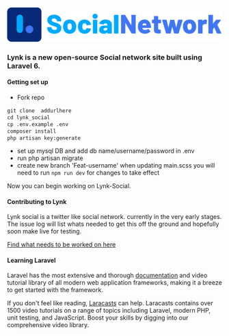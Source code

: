 ![Alt text](public/assets/img/lynk_logo_trans.png?raw=true "Lynk Logo")

### Lynk is a new open-source Social network site built using Laravel 6.

#### Getting set up

* Fork repo

```shell
git clone  addurlhere
cd lynk_social
cp .env.example .env
composer install
php artisan key:generate
```

* set up mysql DB and add db name/username/password in .env
* run php artisan migrate
* create new branch 'Feat-username'
when updating main.scss you will need to run ``npm run dev`` for changes to take effect

Now you can begin working on Lynk-Social.


#### Contributing to Lynk

Lynk social is a twitter like social network. currently in the very early stages. The issue log will list whats needed to get this off the ground and hopefully soon make live for testing.

[Find what needs to be worked on here](https://github.com/iiCe89/Lynk_Social/issues)

#### Learning Laravel

Laravel has the most extensive and thorough [documentation](https://laravel.com/docs) and video tutorial library of all modern web application frameworks, making it a breeze to get started with the framework.

If you don't feel like reading, [Laracasts](https://laracasts.com) can help. Laracasts contains over 1500 video tutorials on a range of topics including Laravel, modern PHP, unit testing, and JavaScript. Boost your skills by digging into our comprehensive video library.
